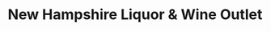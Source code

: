---
title: "New Hampshire Liquor & Wine Outlet"
url: /new-london/new-hampshire-liquor-and-wine-outlet/
shop: alcohol
---